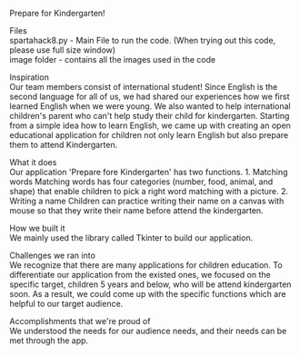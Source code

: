 Prepare for Kindergarten!  
  
Files  
spartahack8.py - Main File to run the code. (When trying out this code, please use full size window)  
image folder - contains all the images used in the code  
  
Inspiration  
Our team members consist of international student! Since English is the second language for all of us, we had shared our experiences how we first learned English when we were young. We also wanted to help international children's parent who can't help study their child for kindergarten. Starting from a simple idea how to learn English, we came up with creating an open educational application for children not only learn English but also prepare them to attend Kindergarten.  
  
What it does  
Our application 'Prepare fore Kindergarten' has two functions. 1. Matching words Matching words has four categories (number, food, animal, and shape) that enable children to pick a right word matching with a picture. 2. Writing a name Children can practice writing their name on a canvas with mouse so that they write their name before attend the kindergarten.  
  
How we built it  
We mainly used the library called Tkinter to build our application.  
  
Challenges we ran into  
We recognize that there are many applications for children education. To differentiate our application from the existed ones, we focused on the specific target, children 5 years and below, who will be attend kindergarten soon. As a result, we could come up with the specific functions which are helpful to our target audience.  
  
Accomplishments that we're proud of  
We understood the needs for our audience needs, and their needs can be met through the app.  
